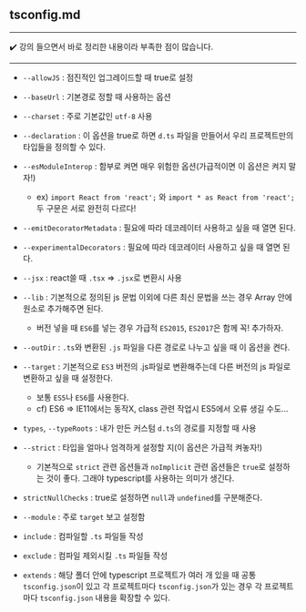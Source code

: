 ## tsconfig.md

---

:heavy_check_mark: 강의 들으면서 바로 정리한 내용이라 부족한 점이 많습니다.

---

- `--allowJS` : 점진적인 업그레이드할 때 true로 설정

- `--baseUrl` : 기본경로 정할 때 사용하는 옵션

- `--charset` : 주로 기본값인 `utf-8` 사용

- `--declaration` : 이 옵션을 true로 하면 `d.ts` 파일을 만들어서 우리 프로젝트만의 타입들을 정의할 수 있다.

- `--esModuleInterop` : 함부로 켜면 매우 위험한 옵션(가급적이면 이 옵션은 켜지 말자!)
  - ex) `import React from 'react';` 와 `import * as React from 'react';` 두 구문은 서로 완전히 다르다!

- `--emitDecoratorMetadata` : 필요에 따라 데코레이터 사용하고 싶을 때 열면 된다.

- `--experimentalDecorators` : 필요에 따라 데코레이터 사용하고 싶을 때 열면 된다.

- `--jsx` : react쓸 때 `.tsx` => `.jsx`로 변환시 사용

- `--lib` : 기본적으로 정의된 js 문법 이외에 다른 최신 문법을 쓰는 경우 Array 안에 원소로 추가해주면 된다.
  - 버전 넣을 때 `ES6`를 넣는 경우 가급적 `ES2015`, `ES2017`은 함께 꼭! 추가하자.

- `--outDir` : `.ts`와 변환된 `.js` 파일을 다른 경로로 나누고 싶을 때 이 옵션을 켠다.

- `--target` : 기본적으로 `ES3` 버전의 .js파일로 변환해주는데 다른 버전의 js 파일로 변환하고 싶을 때 설정한다.
  - 보통 `ES5`나 `ES6`를 사용한다.
  - cf) ES6 => IE11에서는 동작X, class 관련 작업시 ES5에서 오류 생길 수도...

- `types`, `--typeRoots` : 내가 만든 커스텀 `d.ts`의 경로를 지정할 때 사용

- `--strict` : 타입을 얼마나 엄격하게 설정할 지(이 옵션은 가급적 켜놓자!)
  - 기본적으로 `strict` 관련 옵션들과 `noImplicit` 관련 옵션들은  `true`로 설정하는 것이 좋다. 그래야 typescript를 사용하는 의미가 생긴다.

- `strictNullChecks` : true로 설정하면 `null`과 `undefined`를 구분해준다.

- `--module` : 주로 `target` 보고 설정함

- `include` : 컴파일할 `.ts` 파일들 작성
- `exclude` : 컴파일 제외시킬 `.ts` 파일들 작성

- `extends` : 해당 폴더 안에 typescript 프로젝트가 여러 개 있을 때 공통 `tsconfig.json`이 있고 각 프로젝트마다 `tsconfig.json`가 있는 경우 각 프로젝트마다 `tsconfig.json` 내용을 확장할 수 있다.